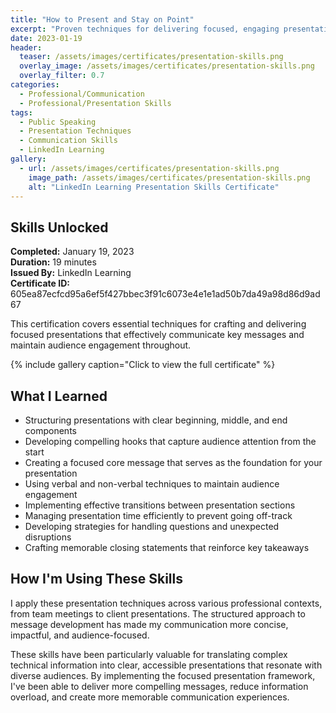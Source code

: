 ```yaml
---
title: "How to Present and Stay on Point"
excerpt: "Proven techniques for delivering focused, engaging presentations that maintain audience attention and achieve your communication goals"
date: 2023-01-19
header:
  teaser: /assets/images/certificates/presentation-skills.png
  overlay_image: /assets/images/certificates/presentation-skills.png
  overlay_filter: 0.7
categories:
  - Professional/Communication
  - Professional/Presentation Skills
tags:
  - Public Speaking
  - Presentation Techniques
  - Communication Skills
  - LinkedIn Learning
gallery:
  - url: /assets/images/certificates/presentation-skills.png
    image_path: /assets/images/certificates/presentation-skills.png
    alt: "LinkedIn Learning Presentation Skills Certificate"
---
```


## Skills Unlocked

**Completed:** January 19, 2023  
**Duration:** 19 minutes  
**Issued By:** LinkedIn Learning  
**Certificate ID:** 605ea87ecfcd95a6ef5f427bbec3f91c6073e4e1e1ad50b7da49a98d86d9ad67

This certification covers essential techniques for crafting and delivering focused presentations that effectively communicate key messages and maintain audience engagement throughout.

{% include gallery caption="Click to view the full certificate" %}

## What I Learned

* Structuring presentations with clear beginning, middle, and end components
* Developing compelling hooks that capture audience attention from the start
* Creating a focused core message that serves as the foundation for your presentation
* Using verbal and non-verbal techniques to maintain audience engagement
* Implementing effective transitions between presentation sections
* Managing presentation time efficiently to prevent going off-track
* Developing strategies for handling questions and unexpected disruptions
* Crafting memorable closing statements that reinforce key takeaways

## How I'm Using These Skills

I apply these presentation techniques across various professional contexts, from team meetings to client presentations. The structured approach to message development has made my communication more concise, impactful, and audience-focused.

These skills have been particularly valuable for translating complex technical information into clear, accessible presentations that resonate with diverse audiences. By implementing the focused presentation framework, I've been able to deliver more compelling messages, reduce information overload, and create more memorable communication experiences.